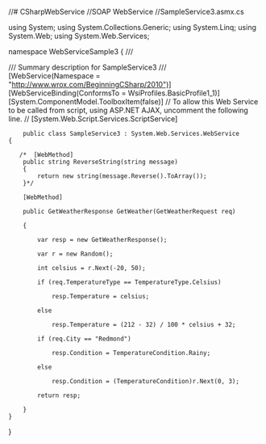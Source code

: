 //# CSharpWebService
//SOAP WebService
//SampleService3.asmx.cs

using System;
using System.Collections.Generic;
using System.Linq;
using System.Web;
using System.Web.Services;

namespace WebServiceSample3
{
    /// <summary>
    /// Summary description for SampleService3
    /// </summary>
    [WebService(Namespace = "http://www.wrox.com/BeginningCSharp/2010")]
    [WebServiceBinding(ConformsTo = WsiProfiles.BasicProfile1_1)]
    [System.ComponentModel.ToolboxItem(false)]
    // To allow this Web Service to be called from script, using ASP.NET AJAX, uncomment the following line. 
    // [System.Web.Script.Services.ScriptService]
         
        public class SampleService3 : System.Web.Services.WebService
    {

       /*  [WebMethod]
        public string ReverseString(string message)
        {
            return new string(message.Reverse().ToArray());
        }*/

        [WebMethod]

        public GetWeatherResponse GetWeather(GetWeatherRequest req)

        {

            var resp = new GetWeatherResponse();

            var r = new Random();

            int celsius = r.Next(-20, 50);

            if (req.TemperatureType == TemperatureType.Celsius)

                resp.Temperature = celsius;

            else

                resp.Temperature = (212 - 32) / 100 * celsius + 32;

            if (req.City == "Redmond")

                resp.Condition = TemperatureCondition.Rainy;

            else

                resp.Condition = (TemperatureCondition)r.Next(0, 3);

            return resp;

        }
    }

}
